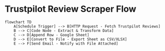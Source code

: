# Trustpilot Review Scraper Flow

``` mermaid
flowchart TD
    A[Schedule Trigger] --> B[HTTP Request - Fetch Trustpilot Reviews]
    B --> C[Code Node - Extract & Transform Data]
    C --> D[Append Row - Google Sheet]
    D --> E[Convert to File - Export Sheet as CSV/XLSX]
    E --> F[Send Email - Notify with File Attached]
```
